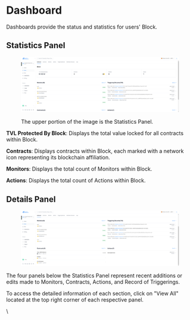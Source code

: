 # Dashboard

Dashboards provide the status and statistics for users' Block.

## Statistics  Panel

<figure><img src=".gitbook/assets/image (49).png" alt=""><figcaption><p>The upper portion of the image is the Statistics Panel.</p></figcaption></figure>

**TVL Protected By Block**: Displays the total value locked for all contracts within Block.

**Contracts**: Displays contracts within Block, each marked with a network icon representing its blockchain affiliation.

**Monitors**: Displays the total count of Monitors within Block.

**Actions**: Displays the total count of Actions within Block.

## Details Panel

<figure><img src=".gitbook/assets/image (48).png" alt=""><figcaption></figcaption></figure>

The four panels below the Statistics Panel represent recent additions or edits made to Monitors, Contracts, Actions, and Record of Triggerings.

To access the detailed information of each section, click on "View All" located at the top right corner of each respective panel.

\
